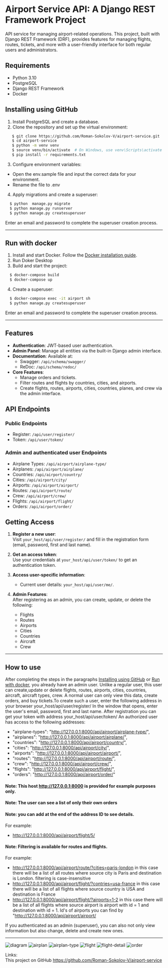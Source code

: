 # Airport Service API: A Django REST Framework Project

API service for managing airport-related operations. This project, built with
Django REST Framework (DRF), provides features for managing flights, routes, 
tickets, and more with a user-friendly interface for both regular users and 
administrators.

## Requirements
- Python 3.10
- PostgreSQL
- Django REST Framework
- Docker

## Installing using GitHub
1. Install PostgreSQL and create a database.
2. Clone the repository and set up the virtual environment:
```bash
   $ git clone https://github.com/Roman-Sokolov-V/airport-service.git
   $ cd airport-service
   $ python -m venv venv
   $ source venv/bin/activate  # On Windows, use venv\Scripts\activate
   $ pip install -r requirements.txt
```

3. Configure environment variables:

 * Open the env.sample file and input the correct data for your environment.
 * Rename the file to .env

4. Apply migrations and create a superuser:

```bash
  $ python  manage.py migrate
  $ python manage.py runserver
  $ python manage.py createsuperuser
```
Enter an email and password to complete the superuser creation process.

---

## Run with docker
1. Install and start Docker. Follow the [Docker installation guide](https://docs.docker.com/).
2. Run Doker Desktop
3. Build and start the project:

```bash
  $ docker-compose build
  $ docker-compose up
```
4. Create a superuser:
```bash
  $ docker-compose exec -it airport sh
  $ python manage.py createsuperuser
```
Enter an email and password to complete the superuser creation process.
___
## Features

- **Authentication**: JWT-based user authentication.
- **Admin Panel**: Manage all entities via the built-in Django admin interface.
- **Documentation**: Available at:
  - Swagger: `/api/schema/swagger/`
  - ReDoc: `/api/schema/redoc/`
- **Core Features**:
  - Manage orders and tickets.
  - Filter routes and flights by countries, cities, and airports.
  - Create flights, routes, airports, cities, countries, planes, and crew via 
the admin interface.


## API Endpoints

### Public Endpoints
- Register: `/api/user/register/`
- Token: `/api/user/token/`

### Admin and authenticated user Endpoints
- Airplane Types: `/api/airport/airplane-type/`
- Airplanes: `/api/airport/airplane/`
- Countries: `/api/airport/country/`
- Cities: `/api/airport/city/`
- Airports: `/api/airport/airport/`
- Routes: `/api/airport/route/`
- Crew: `/api/airport/crew/`
- Flights: `/api/airport/flight/`
- Orders: `/api/airport/order/`


## Getting Access

1. **Register a new user**:  
   Visit `your_host/api/user/register/` and fill in the registration form (email, password, first and last name).

2. **Get an access token**:  
   Use your credentials at `your_host/api/user/token/` to get an authentication token.

3. **Access user-specific information**:  
   - Current user details: `your_host/api/user/me/`.

4. **Admin Features**:  
   After registering as an admin, you can create, update, or delete the following:
   - Flights
   - Routes
   - Airports
   - Cities
   - Countries
   - Aircraft
   - Crew
___
## How to use
After completing the steps in the paragraphs [Installing using GitHub](#installing-using-github) or
[Run with docker](#run-with-docker), you already have an admin user. Unlike a regular user, this
user can create,update or delete flights, routes, airports, cities, countries,
aircraft, aircraft types, crew. A normal user can only view this data,
create orders, and buy tickets.To create such a user, enter the following
address in your browser
your_host/api/user/register/
In the window that opens, enter the user's email, password, first and last
name. After registration you can get your token with address
your_host/api/user/token/
An authorized user has access to the following addresses:

* "airplane-types": "http://127.0.0.1:8000/api/airport/airplane-type/",
* "airplanes": "http://127.0.0.1:8000/api/airport/airplane/",
* "countries": "http://127.0.0.1:8000/api/airport/country/",
* "cities": "http://127.0.0.1:8000/api/airport/city/",
* "airports": "http://127.0.0.1:8000/api/airport/airport/",
* "routes": "http://127.0.0.1:8000/api/airport/route/",
* "crew": "http://127.0.0.1:8000/api/airport/crew/",
* "flights": "http://127.0.0.1:8000/api/airport/flight/",
* "orders": "http://127.0.0.1:8000/api/airport/order/"

#### Note: This host http://127.0.0.1:8000 is provided for example purposes only.

#### Note: The user can see a list of only their own orders

#### Note: you can add at the end of the address ID to see details.

For example:

* http://127.0.0.1:8000/api/airport/flight/5/

#### Note: Filtering is available for routes and flights.

For example:

* http://127.0.0.1:8000/api/airport/route/?cities=paris-london
  in this case there will be a list of all routes where source city is Paris and
  destination is London. filtering is case-insensitive
* http://127.0.0.1:8000/api/airport/flight/?contries=usa-france
  in this case there will be a list of all flights where source country is USA
  and destination is France
* http://127.0.0.1:8000/api/airport/flight/?airports=1-2
  in this case there will be a list of all flights where source airport is
  airport with id = 1 and destination with id = 1. Id's of airports you can find
  by "http://127.0.0.1:8000/api/airport/airport/

If you authenticated as an admin (superuser), you can also not only view
information but also change, delete and create new ones.
___
![diagram](readme_img/diagram.png)
![airplan](readme_img/airplan.png)
![airplan-type](readme_img/airplan-type.png)
![flight](readme_img/flight.png)
![flight-detail](readme_img/flight-detail.png)
![order](readme_img/order.png)

Links:  
This project on GitHub  https://github.com/Roman-Sokolov-V/airport-service


